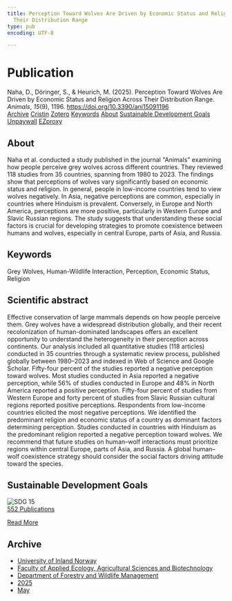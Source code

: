 ```yaml
---
title: Perception Toward Wolves Are Driven by Economic Status and Religion Across
  Their Distribution Range
type: pub
encoding: UTF-8

---
```

<h1>Publication</h1>
<article id="csl-bib-container-8IJUDC9P" class="csl-bib-container">
  <div class="csl-bib-body"> <div class="csl-entry">Naha, D., Döringer, S., &#38; Heurich, M. (2025). Perception Toward Wolves Are Driven by Economic Status and Religion Across Their Distribution Range. <i>Animals</i>, <i>15</i>(9), 1196. <a href="https://doi.org/10.3390/ani15091196">https://doi.org/10.3390/ani15091196</a></div> </div>
  <div class="csl-bib-buttons">
    <a href="#taxonomy-article-8IJUDC9P" alt="archive" class="csl-bib-button">Archive</a>
    <a href="https://app.cristin.no/results/show.jsf?id=2382478" alt="Cristin" class="csl-bib-button">Cristin</a>
    <a href="http://zotero.org/groups/5881554/items/8IJUDC9P" alt="Zotero" class="csl-bib-button">Zotero</a>
    <a href="#keywords-article-8IJUDC9P" alt="keywords" class="csl-bib-button">Keywords</a>
    <a href="#about-article-8IJUDC9P" alt="about_pub" class="csl-bib-button">About</a>
    <a href="#sdg-article-8IJUDC9P" alt="sdg" class="csl-bib-button">Sustainable Development Goals</a>
    <a href="https://doi.org/10.3390/ani15091196" alt="Unpaywall" class="csl-bib-button">Unpaywall</a>
    <a href="https://doi.org/10.3390/ani15091196" alt="EZproxy" class="csl-bib-button">EZproxy</a>
  </div>
  <div id="csl-bib-meta-container-8IJUDC9P"></div>
</article>
<div id="csl-bib-meta-8IJUDC9P" class="csl-bib-meta">
  <article id="about-article-8IJUDC9P" class="about_pub-article">
    <h1>About</h1>
    Naha et al. conducted a study published in the journal "Animals" examining how people perceive grey wolves across different countries. They reviewed 118 studies from 35 countries, spanning from 1980 to 2023. The findings show that perceptions of wolves vary significantly based on economic status and religion. In general, people in low-income countries tend to view wolves negatively. In Asia, negative perceptions are common, especially in countries where Hinduism is prevalent. Conversely, in Europe and North America, perceptions are more positive, particularly in Western Europe and Slavic Russian regions. The study suggests that understanding these social factors is crucial for developing strategies to promote coexistence between humans and wolves, especially in central Europe, parts of Asia, and Russia.
  </article>
  <article id="keywords-article-8IJUDC9P" class="keywords-article">
    <h1>Keywords</h1>
    Grey Wolves, Human-Wildlife Interaction, Perception, Economic Status, Religion
  </article>
  <article id="abstract-article-8IJUDC9P" class="abstract-article">
    <h1>Scientific abstract</h1>
    Effective conservation of large mammals depends on how people perceive them. Grey wolves have a widespread distribution globally, and their recent recolonization of human-dominated landscapes offers an excellent opportunity to understand the heterogeneity in their perception across continents. Our analysis included all quantitative studies (118 articles) conducted in 35 countries through a systematic review process, published globally between 1980–2023 and indexed in Web of Science and Google Scholar. Fifty-four percent of the studies reported a negative perception toward wolves. Most studies conducted in Asia reported a negative perception, while 56% of studies conducted in Europe and 48% in North America reported a positive perception. Fifty-four percent of studies from Western Europe and forty percent of studies from Slavic Russian cultural regions reported positive perceptions. Respondents from low-income countries elicited the most negative perceptions. We identified the predominant religion and economic status of a country as dominant factors determining perception. Studies conducted in countries with Hinduism as the predominant religion reported a negative perception toward wolves. We recommend that future studies on human–wolf interactions must prioritize regions within central Europe, parts of Asia, and Russia. A global human–wolf coexistence strategy should consider the social factors driving attitude toward the species.
  </article>
  <article id="sdg-article-8IJUDC9P" class="sdg-article">
    <h1>Sustainable Development Goals</h1>
    <div class="sdg-container"><div id="sdg15" class="sdg">
        <img src="{{< params subfolder >}}images/sdg/sdg15_en.png" class="image" alt="SDG 15">
        <div class="sdg-overlay">
          <a href="{{< params subfolder >}}en/archive/?sdg=15#archive" class="sdg-publication-count"><span>552</span> Publications</a>
          <p><a href="https://sdgs.un.org/goals/goal15" class="sdg-read-more">Read More</a></p>
        </div>
      </div></div>
  </article>
  <article id="taxonomy-article-8IJUDC9P" class="taxonomy-article">
    <h1>Archive</h1>
    <ul>
      <li><a href="{{< params subfolder >}}en/archive/?key=3DCRN523">University of Inland Norway</a></li>
      <li><a href="{{< params subfolder >}}en/archive/?key=T77LXH6D">Faculty of Applied Ecology, Agricultural Sciences and Biotechnology</a></li>
      <li><a href="{{< params subfolder >}}en/archive/?key=7TRARPE3">Department of Forestry and Wildlife Management</a></li>
      <li><a href="{{< params subfolder >}}en/archive/?key=H5L4MZHE">2025</a></li>
      <li><a href="{{< params subfolder >}}en/archive/?key=EH2HTMTM">May</a></li>
    </ul>
  </article>
</div>
